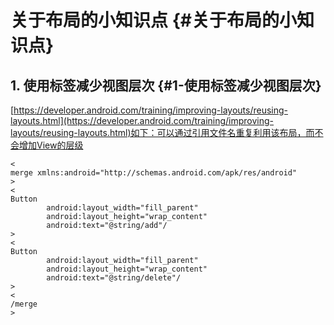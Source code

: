 # 关于布局的小知识点 {#关于布局的小知识点}

## 1. 使用标签减少视图层次 {#1-使用标签减少视图层次}

[https://developer.android.com/training/improving-layouts/reusing-layouts.html](https://developer.android.com/training/improving-layouts/reusing-layouts.html)如下：可以通过引用文件名重复利用该布局，而不会增加View的层级

```
<
merge xmlns:android="http://schemas.android.com/apk/res/android"
>
<
Button
        android:layout_width="fill_parent"
        android:layout_height="wrap_content"
        android:text="@string/add"/
>
<
Button
        android:layout_width="fill_parent"
        android:layout_height="wrap_content"
        android:text="@string/delete"/
>
<
/merge
>
```



